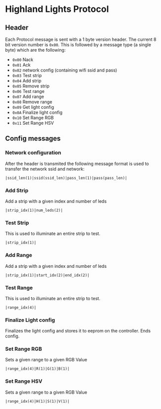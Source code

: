 # Highland Lights Protocol

## Header 
Each Protocol message is sent with a 1 byte version header. The current 8 bit version number is `0x00`. This is followed by a message type (a single byte) which are the following:
* `0x00` Nack
* `0x01` Ack
* `0x02` network config (containing wifi ssid and pass)
* `0x03` Test strip
* `0x04` Add strip
* `0x05` Remove strip
* `0x06` Test range
* `0x07` Add range
* `0x08` Remove range
* `0x09` Get light config
* `0x0A` Finalize light config
* `0x10` Set Range RGB
* `0x11` Set Range HSV



## Config messages
### Network configuration
After the header is transmited the following message format is used to transfer the network ssid and network:
```
|ssid_len(1)|ssid(ssid_len)|pass_len(1)|pass(pass_len)|
```

### Add Strip
Add a strip with a given index and number of leds

```
|strip_idx(1)|num_leds(2)|
```

### Test Strip
This is used to illuminate an entire strip to test.

```
|strip_idx(1)|
```

### Add Range
Add a strip with a given index and number of leds

```
|strip_idx(1)|start_idx(2)|end_idx(2)|
```

### Test Range
This is used to illuminate an entire strip to test.

```
|range_idx(4)|
```
### Finalize Light config
Finalizes the light config and stores it to eeprom on the controller. Ends config.

### Set Range RGB
Sets a given range to a given RGB Value

```
|range_idx(4)|R(1)|G(1)|B(1)|
```
### Set Range HSV
Sets a given range to a given RGB Value

```
|range_idx(4)|H(1)|S(1)|V(1)|
```

